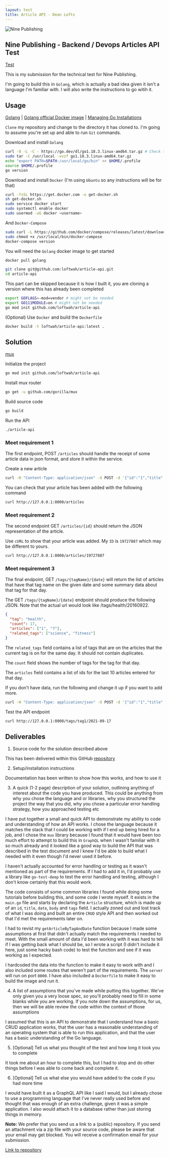 ```yaml
---
layout: test
title: Article API - Dean Lofts
---
```


![Nine Publishing](https://imageresizer.static9.net.au/da8TKAzhScf_Yp_b5wf4JVe-wJY=/800x0/https%3A%2F%2Fprod.static9.net.au%2Ffs%2F073890f8-64cf-4d64-862d-1f1863784ae6)

## Nine Publishing - Backend / Devops Articles API Test

[Test](https://ffxblue.github.io/interview-tests/test/article-api/)

This is my submission for the technical test for Nine Publishing.

I'm going to build this in `Golang`, which is actually a bad idea given it isn't a language I'm familiar with. I will also write the instructions to go witih it.

## Usage

[Golang](https://go.dev/doc/install) | [Golang official Docker image](https://hub.docker.com/_/golang) | [Managing Go Installations](https://go.dev/doc/manage-install)

`Clone` my repository and change to the directory it has cloned to. I'm going to assume you're set up and able to run `Git` commands.

Download and install `Golang`

```bash
curl -O -L -C - https://go.dev/dl/go1.18.3.linux-amd64.tar.gz # Check the latest version here: https://golang.org/dl/
sudo tar -C /usr/local -xvzf go1.18.3.linux-amd64.tar.gz
echo "export PATH=$PATH:/usr/local/go/bin" >> $HOME/.profile
source $HOME/.profile
go version
```

Download and install `Docker` (I'm using `Ubuntu` so any instructions will be for that)

```bash
curl -fsSL https://get.docker.com -o get-docker.sh
sh get-docker.sh
sudo service docker start
sudo systemctl enable docker
sudo usermod -aG docker <username>
```

And `Docker-Compose`

```bash
sudo curl -L https://github.com/docker/compose/releases/latest/download/docker-compose-$(uname -s)-$(uname -m) -o /usr/local/bin/docker-compose
sudo chmod +x /usr/local/bin/docker-compose
docker-compose version
```

You will need the `Golang` docker image to get started

```bash
docker pull golang
```

```bash
git clone git@github.com:loftwah/article-api.git
cd article-api
```

This part can be skipped because it is how I built it, you are cloning a version where this has already been completed

```bash
export GOFLAGS=-mod=vendor # might not be needed
export GO111MODULE=on # might not be needed
go mod init github.com/loftwah/article-api
```

(Optional) Use `Docker` and build the `Dockerfile`

```bash
docker build -t loftwah/article-api:latest .
```

## Solution

[mux](https://github.com/gorilla/mux)

Initialize the project

```bash
go mod init github.com/loftwah/article-api
```

Install mux router

```bash
go get -u github.com/gorilla/mux
```

Build source code

```bash
go build
```

Run the API

```bash
./article-api
```

### Meet requirement 1

The first endpoint, POST `/articles` should handle the receipt of some article data in json format, and store it within the service.

Create a new article

```bash
curl -H "Content-Type: application/json" -X POST -d '{"id":"1","title":"Article Three","date":"2021-09-17","body":"This is the body of article three","tags":["tag1","tag2","tag3"]}' http://127.0.0.1:8000/articles
```

You can check that your article has been added with the following command

```bash
curl http://127.0.0.1:8000/articles
```

### Meet requirement 2

The second endpoint GET `/articles/{id}` should return the JSON representation of the article.

Use `cURL` to show that your article was added. My `ID` is `19727887` which may be different to yours.

```bash
curl http://127.0.0.1:8000/articles/19727887
```

### Meet requirement 3

The final endpoint, GET `/tags/{tagName}/{date}` will return the list of articles that have that tag name on the given date and some summary data about that tag for that day.

The GET `/tags/{tagName}/{date}` endpoint should produce the following JSON. Note that the actual url would look like /tags/health/20160922.

```json
{
  "tag": "health",
  "count": 17,
  "articles": ["1", "7"],
  "related_tags": ["science", "fitness"]
}
```

The `related_tags` field contains a list of tags that are on the articles that the current tag is on for the same day. It should not contain duplicates.

The `count` field shows the number of tags for the tag for that day.

The `articles` field contains a list of ids for the last 10 articles entered for that day.

If you don't have data, run the following and change it up if you want to add more.

```bash
curl -H "Content-Type: application/json" -X POST -d '{"id":"1","title":"Article Four","date":"2021-09-17","body":"This is the body of article four","tags":["tag1","tag2","tag3"]}' http://127.0.0.1:8000/articles
```

Test the API endpoint

```bash
curl http://127.0.0.1:8000/tags/tag1/2021-09-17
```

## Deliverables

1. Source code for the solution described above

This has been delivered within this GitHub [repository](https://github.com/loftwah/article-api)

2. Setup/installation instructions

Documentation has been written to show how this works, and how to use it

3. A quick (1-2 page) description of your solution, outlining anything of interest about the code you have produced. This could be anything from why you chose the language and or libraries, why you structured the project the way that you did, why you chose a particular error handling strategy, how you approached testing etc

I have put together a small and quick API to demonstrate my ability to code and understanding of how an API works. I chose the language because it matches the stack that I could be working with if I end up being hired for a job, and I chose the `mux` library because I found that it would have been too much effort to attempt to build this in `GraphQL` when I wasn't familiar with it so much already and it looked like a good way to build the API that was described in the test document and I knew I'd be able to build what I needed with it even though I'd never used it before.

I haven't actually accounted for error handling or testing as it wasn't mentioned as part of the requirements. If I had to add it in, I'd probably use a library like `go-test-deep` to test the error handling and testing, although I don't know certainly that this would work.

The code consists of some common libraries I found while doing some tutorials before building this, and some code I wrote myself. It exists in the `main.go` file and starts by declaring the `Article` structure, which is made up of an `id`, `title`, `date`, `body` and `tags` field. I actually zoned out and lost track of what I was doing and built an entire `CRUD` style API and then worked out that I'd met the requirements later on.

I had to revist my `getArticleByTagAndDate` function because I made some assumptions at first that didn't actually match the requirements I needed to meet. With the small amount of data I'd been working with it was hard to tell if I was getting back what I should be, so I wrote a script (I didn't include it here, just some hacky bash code) to test the function and see if it was working as I expected.

I hardcoded the data into the function to make it easy to work with and I also included some routes that weren't part of the requirements. The `server` will run on port `8000`. I have also included a `Dockerfile` to make it easy to build the image and run it.

4. A list of assumptions that you've made while putting this together. We've only given you a very loose spec, so you'll probably need to fill in some blanks while you are working. If you note down the assumptions, for us, then we will be able review the code within the context of those assumptions

I assumed that this is an API to demonstrate that I understand how a basic CRUD application works, that the user has a reasonable understanding of an operating system that is able to run this application, and that the user has a basic understanding of the Go language.

5. [Optional] Tell us what you thought of the test and how long it took you to complete

It took me about an hour to complete this, but I had to stop and do other things before I was able to come back and complete it.

6. [Optional] Tell us what else you would have added to the code if you had more time

I would have built it as a GraphQL API like I said I would, but I already chose to use a programming language that I've never really used before and thought that was enough of an extra challenge, given it was a simple application. I also would attach it to a database rather than just storing things in memory.

**Note:** We prefer that you send us a link to a (public) repository. If you send an attachment via a zip file with your source code, please be aware that your email may get blocked. You will receive a confirmation email for your submission.

[Link to repository](https://github.com/loftwah/article-api)
